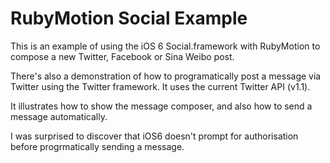 # RubyMotion Social Example

This is an example of using the iOS 6 Social.framework with RubyMotion to compose a new Twitter, Facebook or Sina Weibo post.

There's also a demonstration of how to programatically post a message via Twitter using the Twitter framework. It uses the current Twitter API (v1.1).

It illustrates how to show the message composer, and also how to send a message automatically.

I was surprised to discover that iOS6 doesn't prompt for authorisation before progrmatically sending a message.
